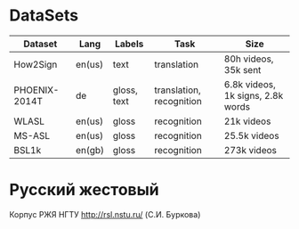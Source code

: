 # DataSets

|Dataset|Lang|Labels|Task|Size|
|---|---|---|---|---|
|How2Sign|en(us)|text|translation|80h videos, 35k sent|
|PHOENIX-2014T|de|gloss, text|translation, recognition|6.8k videos, 1k signs, 2.8k words|
|WLASL|en(us)|gloss|recognition|21k videos|
|MS-ASL|en(us)|gloss|recognition|25.5k videos|
|BSL1k|en(gb)|gloss|recognition|273k videos|

# Русский жестовый
Корпус РЖЯ НГТУ http://rsl.nstu.ru/ (С.И. Буркова)